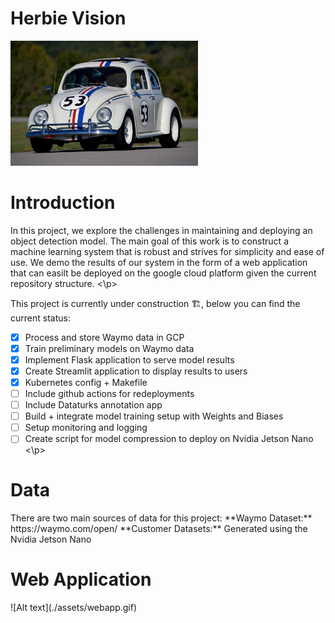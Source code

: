 # Herbie Vision
<p float="left">
  <img src="assets/herbie.jpg" width="300">
</p>

<H1>Introduction</H1>
<p>
In this project, we explore the challenges in maintaining and deploying an object detection model. The main goal of this work is to construct a machine learning system that is robust and strives for simplicity and ease of use. We demo the results of our system in the form of a web application that can easilt be deployed on the google cloud platform given the current repository structure.
<\p>
  
<p>  
This project is currently under construction 🏗, below you can find the current status:

- [x] Process and store Waymo data in GCP
- [x] Train preliminary models on Waymo data
- [x] Implement Flask application to serve model results
- [x] Create Streamlit application to display results to users
- [x] Kubernetes config + Makefile
- [ ] Include github actions for redeployments
- [ ] Include Dataturks annotation app 
- [ ] Build + integrate model training setup with Weights and Biases
- [ ] Setup monitoring and logging
- [ ] Create script for model compression to deploy on Nvidia Jetson Nano
<\p>

<H1>Data</H1>
There are two main sources of data for this project:
**Waymo Dataset:** https://waymo.com/open/
**Customer Datasets:** Generated using the Nvidia Jetson Nano

<H1>Web Application</H1>
![Alt text](./assets/webapp.gif)

